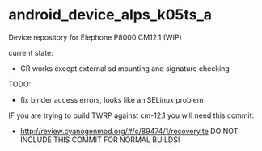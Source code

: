 # android_device_alps_k05ts_a
Device repository for Elephone P8000 CM12.1 (WIP)

current state:
 * CR works except external sd mounting and signature checking

TODO:
 * fix binder access errors, looks like an SELinux problem

IF you are trying to build TWRP against cm-12.1 you will need this commit:
* http://review.cyanogenmod.org/#/c/89474/1/recovery.te
DO NOT INCLUDE THIS COMMIT FOR NORMAL BUILDS!
